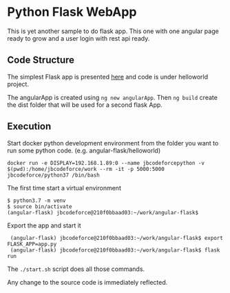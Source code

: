 # Python Flask WebApp
This is yet another sample to do flask app. This one with one angular page ready to grow and a user login with rest api ready.

## Code Structure
The simplest Flask app is presented [here](https://blog.miguelgrinberg.com/post/the-flask-mega-tutorial-part-i-hello-world) and code is under helloworld project.

The angularApp is created using `ng new angularApp`. Then `ng build` create the dist folder that will be used for a second flask App. 

## Execution
Start docker python development environment from the folder you want to run some python code. (e.g. angular-flask/helloworld)
```
docker run -e DISPLAY=192.168.1.89:0 --name jbcodeforcepython -v $(pwd):/home/jbcodeforce/work --rm -it -p 5000:5000 jbcodeforce/python37 /bin/bash
```
The first time start a virtual environment
```
$ python3.7 -m venv
$ source bin/activate
(angular-flask) jbcodeforce@210f0bbaad03:~/work/angular-flask$
```
Export the app and start it
```
 (angular-flask) jbcodeforce@210f0bbaad03:~/work/angular-flask$ export FLASK_APP=app.py
 (angular-flask) jbcodeforce@210f0bbaad03:~/work/angular-flask$ flask run
```
The `./start.sh` script does all those commands.

Any change to the source code is immediately reflected.
